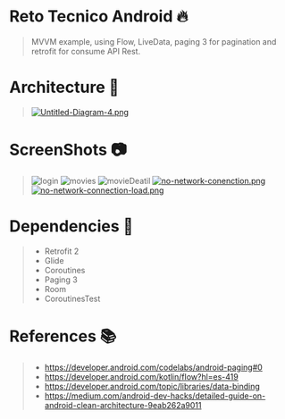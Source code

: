 # Reto Tecnico Android :fire:
> MVVM example, using Flow, LiveData, paging 3 for pagination and retrofit for consume API Rest.
# Architecture :onion:
>[![Untitled-Diagram-4.png](https://i.postimg.cc/rsz13pzR/Untitled-Diagram-4.png)](https://postimg.cc/Pvsv8TWd)
# ScreenShots :camera:
> ![login](https://i.postimg.cc/xC30k2BZ/login.png)
> ![movies](https://i.postimg.cc/Vvsznh8k/moviedetail.png)
> ![movieDeatil](https://i.postimg.cc/1XWsHKmc/movies.png)
> [![no-network-conenction.png](https://i.postimg.cc/yxLGh297/no-network-conenction.png)](https://postimg.cc/64GztjYP)
> [![no-network-connection-load.png](https://i.postimg.cc/431QhVpg/no-network-connection-load.png)](https://postimg.cc/yJkZMJfQ)
# Dependencies :elephant:
>- Retrofit 2
>- Glide
>- Coroutines
>- Paging 3
>- Room
>- CoroutinesTest
# References :books:
>- https://developer.android.com/codelabs/android-paging#0
>- https://developer.android.com/kotlin/flow?hl=es-419
>- https://developer.android.com/topic/libraries/data-binding 
>- https://medium.com/android-dev-hacks/detailed-guide-on-android-clean-architecture-9eab262a9011
